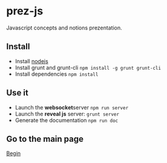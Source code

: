 prez-js
=======

Javascript concepts and notions prezentation.

## Install
- Install [nodejs](http://nodejs.org/)
- Install grunt and grunt-cli `npm install -g grunt grunt-cli`
- Install dependencies `npm install`

## Use it
- Launch the **websocket**server  `npm run server`
- Launch the **reveal js** server: `grunt server`
- Generate the documentation `npm run doc`

## Go to the main page
[Begin](http://localhost:8000)
